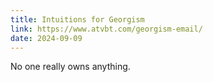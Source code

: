 ```yaml
---
title: Intuitions for Georgism
link: https://www.atvbt.com/georgism-email/
date: 2024-09-09
---
```


No one really owns anything.
